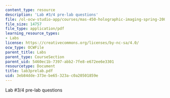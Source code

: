 ```yaml
---
content_type: resource
description: 'Lab #3/4 pre-lab questions'
file: /ol-ocw-studio-app/courses/mas-450-holographic-imaging-spring-2003/3eb84dde373ebe65323ac0a20501859e_lab3prelab.pdf
file_size: 14757
file_type: application/pdf
learning_resource_types:
- Labs
license: https://creativecommons.org/licenses/by-nc-sa/4.0/
ocw_type: OCWFile
parent_title: Labs
parent_type: CourseSection
parent_uid: 5460ec1b-7397-abb2-7fe8-e672ee6e3301
resourcetype: Document
title: lab3prelab.pdf
uid: 3eb84dde-373e-be65-323a-c0a20501859e
---
```

Lab #3/4 pre-lab questions